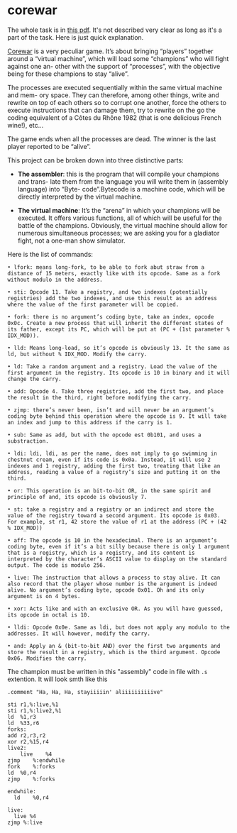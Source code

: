 # corewar

The whole task is in [this pdf](https://github.com/franckevicz/corewar/blob/master/corewar.en.pdf). It's not described very clear as long as it's a part of the task.
Here is just quick explanation.

[Corewar](https://en.wikipedia.org/wiki/Core_War) is a very peculiar game. It’s about bringing “players” together around a “virtual machine”, which will load some “champions” who will fight against one an- other with the support of “processes”, with the objective being for these champions to stay “alive”.

The processes are executed sequentially within the same virtual machine and mem- ory space. They can therefore, among other things, write and rewrite on top of each others so to corrupt one another, force the others to execute instructions that can damage them, try to rewrite on the go the coding equivalent of a Côtes du Rhône 1982 (that is one delicious French wine!), etc...

The game ends when all the processes are dead. The winner is the last player reported to be “alive”.

This project can be broken down into three distinctive parts:

+ **The assembler**: this is the program that will compile your champions and trans- late them from the language you will write them in (assembly language) into “Byte- code”.Bytecode is a machine code, which will be directly interpreted by the virtual machine.

+ **The virtual machine**: It’s the “arena” in which your champions will be executed. It offers various functions, all of which will be useful for the battle of the champions. Obviously, the virtual machine should allow for numerous simultaneous processes; we are asking you for a gladiator fight, not a one-man show simulator.

Here is the list of commands:
```
• lfork: means long-fork, to be able to fork abut straw from a distance of 15 meters, exactly like with its opcode. Same as a fork without modulo in the address.

• sti: Opcode 11. Take a registry, and two indexes (potentially registries) add the two indexes, and use this result as an address where the value of the first parameter will be copied.

• fork: there is no argument’s coding byte, take an index, opcode 0x0c. Create a new process that will inherit the different states of its father, except its PC, which will be put at (PC + (1st parameter % IDX_MOD)).

• lld: Means long-load, so it’s opcode is obviously 13. It the same as ld, but without % IDX_MOD. Modify the carry.

• ld: Take a random argument and a registry. Load the value of the first argument in the registry. Its opcode is 10 in binary and it will change the carry.

• add: Opcode 4. Take three registries, add the first two, and place the result in the third, right before modifying the carry.

• zjmp: there’s never been, isn’t and will never be an argument’s coding byte behind this operation where the opcode is 9. It will take an index and jump to this address if the carry is 1.

• sub: Same as add, but with the opcode est 0b101, and uses a substraction.

• ldi: ldi, ldi, as per the name, does not imply to go swimming in chestnut cream, even if its code is 0x0a. Instead, it will use 2 indexes and 1 registry, adding the first two, treating that like an address, reading a value of a registry’s size and putting it on the third.

• or: This operation is an bit-to-bit OR, in the same spirit and principle of and, its opcode is obviously 7.

• st: take a registry and a registry or an indirect and store the value of the registry toward a second argument. Its opcode is 0x03. For example, st r1, 42 store the value of r1 at the address (PC + (42 % IDX_MOD))

• aff: The opcode is 10 in the hexadecimal. There is an argument’s coding byte, even if it’s a bit silly because there is only 1 argument that is a registry, which is a registry, and its content is interpreted by the character’s ASCII value to display on the standard output. The code is modulo 256.

• live: The instruction that allows a process to stay alive. It can also record that the player whose number is the argument is indeed alive. No argument’s coding byte, opcode 0x01. Oh and its only argument is on 4 bytes.

• xor: Acts like and with an exclusive OR. As you will have guessed, its opcode in octal is 10.

• lldi: Opcode 0x0e. Same as ldi, but does not apply any modulo to the addresses. It will however, modify the carry.

• and: Apply an & (bit-to-bit AND) over the first two arguments and store the result in a registry, which is the third argument. Opcode 0x06. Modifies the carry.
```

The champion must be written in this "assembly" code in file with `.s` extention. It will look smth like this 
```.name "stayin' alive"
.comment "Ha, Ha, Ha, stayiiiiin' aliiiiiiiiiive"
	
sti	r1,%:live,%1
sti	r1,%:live2,%1
ld	%1,r3
ld	%33,r6
forks:
add	r2,r3,r2		
xor	r2,%15,r4
live2:
	live 	%4
zjmp	%:endwhile
fork	%:forks
ld	%0,r4
zjmp	%:forks

endwhile:
  ld	%0,r4

live:
  live %4
zjmp %:live
```
